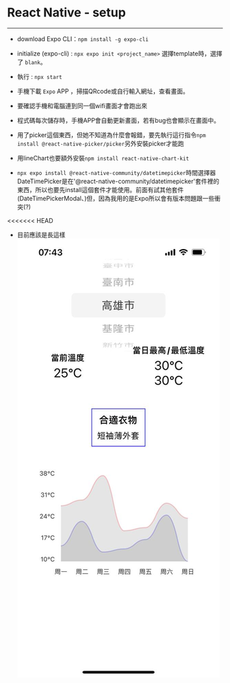 # React Native - setup
---
- download Expo CLI：`npm install -g expo-cli` <br>
- initialize (expo-cli) : `npx expo init <project_name>`
選擇template時，選擇了 `blank`。<br>

- 執行 : `npx start` <br>
- 手機下載 `Expo` APP ，掃描QRcode或自行輸入網址，查看畫面。 <br>
- 要確認手機和電腦連到同一個wifi畫面才會跑出來
- 程式碼每次儲存時，手機APP會自動更新畫面，若有bug也會顯示在畫面中。
- 用了picker這個東西，但她不知道為什麼會報錯，要先執行這行指令`npm install @react-native-picker/picker`另外安裝picker才能跑
- 用lineChart也要額外安裝`npm install react-native-chart-kit`
- `npx expo install @react-native-community/datetimepicker`時間選擇器DateTimePicker是在'@react-native-community/datetimepicker'套件裡的東西，所以也要先install這個套件才能使用。前面有試其他套件(DateTimePickerModal、)但，因為我用的是Expo所以會有版本問題跟一些衝突(?)



<<<<<<< HEAD
- 目前應該是長這樣
![image](https://github.com/JiawenTsaii/weatherAI_reactNative/blob/master/dress.jpg)
